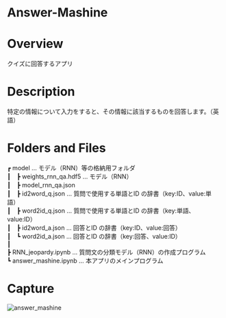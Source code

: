 # Answer-Mashine

# Overview
クイズに回答するアプリ

# Description
特定の情報について入力をすると、その情報に該当するものを回答します。（英語）

# Folders and Files
┏ model … モデル（RNN）等の格納用フォルダ  
┃　┣ weights_rnn_qa.hdf5 … モデル（RNN）  
┃　┣ model_rnn_qa.json  
┃　┣ id2word_q.json … 質問で使用する単語とID の辞書（key:ID、value:単語）  
┃　┣ word2id_q.json … 質問で使用する単語とID の辞書（key:単語、value:ID）  
┃　┣ id2word_a.json … 回答とID の辞書（key:ID、value:回答）   
┃　┗ word2id_a.json … 回答とID の辞書（key:回答、value:ID）  
┃  
┣ RNN_jeopardy.ipynb … 質問文の分類モデル（RNN）の作成プログラム  
┗ answer_mashine.ipynb … 本アプリのメインプログラム  

# Capture
![answer_mashine](https://user-images.githubusercontent.com/39453720/48308809-3a014780-e5af-11e8-902f-7d8238646968.png)

